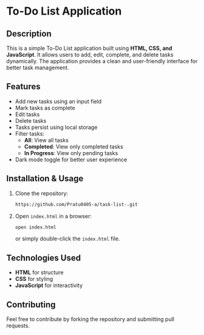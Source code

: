 # To-Do List Application

## Description
This is a simple To-Do List application built using **HTML, CSS, and JavaScript**. It allows users to add, edit, complete, and delete tasks dynamically. The application provides a clean and user-friendly interface for better task management.

## Features
- Add new tasks using an input field
- Mark tasks as complete
- Edit tasks
- Delete tasks
- Tasks persist using local storage
- Filter tasks:
  - **All**: View all tasks
  - **Completed**: View only completed tasks
  - **In Progress**: View only pending tasks
- Dark mode toggle for better user experience

## Installation & Usage
1. Clone the repository:
   ```sh
   https://github.com/Pratu0405-a/task-list-.git
   ```

2. Open `index.html` in a browser:
   ```sh
   open index.html
   ```
   or simply double-click the `index.html` file.



## Technologies Used
- **HTML** for structure
- **CSS** for styling
- **JavaScript** for interactivity

## Contributing
Feel free to contribute by forking the repository and submitting pull requests.

